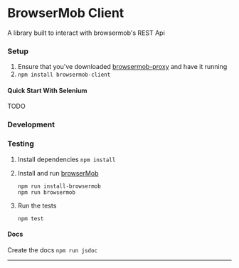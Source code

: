 BrowserMob Client
===========================

A library built to interact with browsermob's REST Api

### Setup

1. Ensure that you've downloaded  [browsermob-proxy][1] and have it running
2. `npm install browsermob-client`


#### Quick Start With Selenium

TODO


### Development

### Testing
1. Install dependencies `npm install`

2. Install and run [browserMob][1]

       npm run install-browsermob
       npm run browsermob

2. Run the tests

       npm test


#### Docs
Create the docs `npm run jsdoc`



-----

[1]:  https://github.com/lightbody/browsermob-proxy

